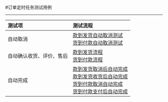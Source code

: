 #订单定时任务测试用例

---

| 测试项 | 测试流程 |
| :--- | :--- |
| 自动取消 | [款到发货自动取消测试](/ce-shi-yong-li/ding-dan-ce-shi-yong-li/ding-dan-ding-shi-ren-wu-ce-shi-yong-li/zi-dong-qu-xiao-ce-shi-yong-li.md#款到发货自动取消测试)<br> [货到付款自动取消测试](/ce-shi-yong-li/ding-dan-ce-shi-yong-li/ding-dan-ding-shi-ren-wu-ce-shi-yong-li/zi-dong-qu-xiao-ce-shi-yong-li.md#货到付款自动取消测试)|
| 自动确认收货、评价、售后 | [款到发货流程](/ce-shi-yong-li/ding-dan-ce-shi-yong-li/ding-dan-ding-shi-ren-wu-ce-shi-yong-li/zi-dong-shou-huo-3001-ping-jia.md#款到发货流程) <br> [货到付款流程](/ce-shi-yong-li/ding-dan-ce-shi-yong-li/ding-dan-ding-shi-ren-wu-ce-shi-yong-li/zi-dong-shou-huo-3001-ping-jia.md#货到付款流程) |
| 自动完成 |[款到发货取消后自动完成](/ce-shi-yong-li/ding-dan-ce-shi-yong-li/ding-dan-ding-shi-ren-wu-ce-shi-yong-li/zi-dong-wan-cheng-ce-shi-yong-li.md#款到发货取消后自动完成) <br> [款到发货收货后自动完成](/ce-shi-yong-li/ding-dan-ce-shi-yong-li/ding-dan-ding-shi-ren-wu-ce-shi-yong-li/zi-dong-wan-cheng-ce-shi-yong-li.md#款到发货收货后自动完成)<br> [货到付款取消自动完成](/ce-shi-yong-li/ding-dan-ce-shi-yong-li/ding-dan-ding-shi-ren-wu-ce-shi-yong-li/zi-dong-wan-cheng-ce-shi-yong-li.md#货到付款取消自动完成) <br> [货到付款支付后自动完成](/ce-shi-yong-li/ding-dan-ce-shi-yong-li/ding-dan-ding-shi-ren-wu-ce-shi-yong-li/zi-dong-wan-cheng-ce-shi-yong-li.md#货到付款支付后自动完成)|

